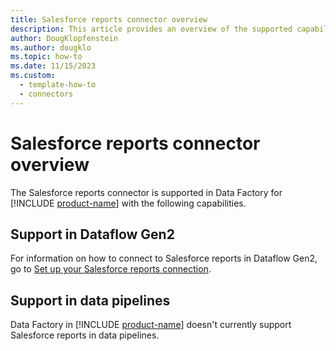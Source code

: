 ```yaml
---
title: Salesforce reports connector overview
description: This article provides an overview of the supported capabilities of the Salesforce reports connector.
author: DougKlopfenstein
ms.author: dougklo
ms.topic: how-to
ms.date: 11/15/2023
ms.custom:
  - template-how-to
  - connectors
---
```


# Salesforce reports connector overview

The Salesforce reports connector is supported in Data Factory for [!INCLUDE [product-name](../includes/product-name.md)] with the following capabilities.


## Support in Dataflow Gen2

For information on how to connect to Salesforce reports in Dataflow Gen2, go to [Set up your Salesforce reports connection](connector-salesforce-reports.md).

## Support in data pipelines

Data Factory in [!INCLUDE [product-name](../includes/product-name.md)] doesn't currently support Salesforce reports in data pipelines.
